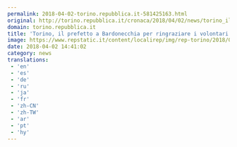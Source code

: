 ```yaml
---
permalink: 2018-04-02-torino.repubblica.it-581425163.html
original: http://torino.repubblica.it/cronaca/2018/04/02/news/torino_il_prefetto_a_bardonecchia_per_ringraziare_i_volontari_della_ong-192793055/?rss
domain: torino.repubblica.it
title: 'Torino, il prefetto a Bardonecchia per ringraziare i volontari della Ong'
image: https://www.repstatic.it/content/localirep/img/rep-torino/2018/04/02/142047899-0def5306-0282-40d7-bffa-adbfdf3aba8d.jpg
date: 2018-04-02 14:41:02
category: news
translations: 
 - 'en'
 - 'es'
 - 'de'
 - 'ru'
 - 'ja'
 - 'fr'
 - 'zh-CN'
 - 'zh-TW'
 - 'ar'
 - 'pt'
 - 'hy'
---
```


